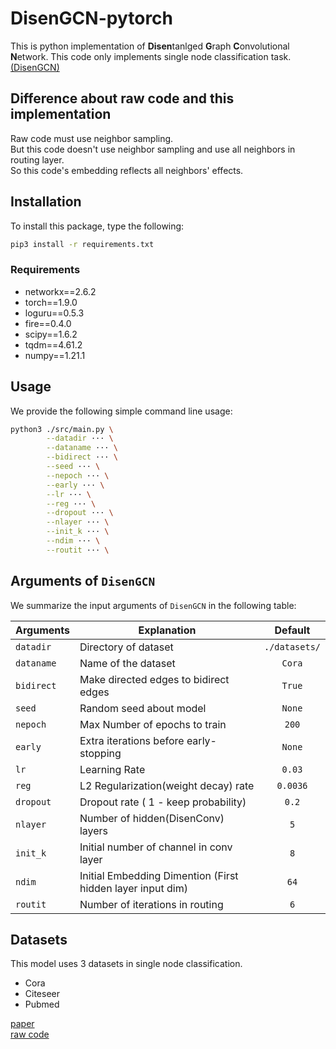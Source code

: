 # DisenGCN-pytorch

This is python implementation of **Disen**tanlged **G**raph **C**onvolutional **N**etwork.
This code only implements single node classification task.    
[(DisenGCN)](https://jianxinma.github.io/assets/DisenGCN.pdf)    

## Difference about raw code and this implementation  
Raw code must use neighbor sampling.   
But this code doesn't use neighbor sampling and use all neighbors in routing layer.   
So this code's embedding reflects all neighbors' effects. 

## Installation
To install this package, type the following:
```bash
pip3 install -r requirements.txt
```

### Requirements
* networkx==2.6.2
* torch==1.9.0
* loguru==0.5.3
* fire==0.4.0
* scipy==1.6.2
* tqdm==4.61.2
* numpy==1.21.1

## Usage
We provide the following simple command line usage:
```bash
python3 ./src/main.py \
        --datadir ··· \
        --dataname ··· \
        --bidirect ··· \
        --seed ··· \
        --nepoch ··· \
        --early ··· \
        --lr ··· \
        --reg ··· \
        --dropout ··· \
        --nlayer ··· \
        --init_k ··· \
        --ndim ··· \
        --routit ··· \
```


## Arguments of `DisenGCN`
We summarize the input arguments of `DisenGCN` in the following table:

| Arguments     | Explanation       | Default       | 
| --------------|-------------------|:-------------:|
| `datadir` | Directory of dataset | `./datasets/` |
| `dataname` | Name of the dataset | `Cora`|
| `bidirect` | Make directed edges to bidirect edges | `True`|
| `seed` | Random seed about model | `None`|
| `nepoch` | Max Number of epochs to train | `200`|
| `early` | Extra iterations before early-stopping | `None`|
| `lr` | Learning Rate | `0.03`|
| `reg` | L2 Regularization(weight decay) rate  | `0.0036`|
| `dropout` | Dropout rate ( 1 - keep probability) | `0.2`|
| `nlayer` | Number of hidden(DisenConv) layers | `5`|
| `init_k` | Initial number of channel in conv layer | `8`|
| `ndim` | Initial Embedding Dimention (First hidden layer input dim) | `64`|
| `routit` | Number of iterations in routing | `6` |

## Datasets
This model uses 3 datasets in single node classification.   
* Cora
* Citeseer
* Pubmed    


[paper](https://jianxinma.github.io/assets/DisenGCN.pdf)   
[raw code](https://jianxinma.github.io/assets/DisenGCN-py3.zip)
